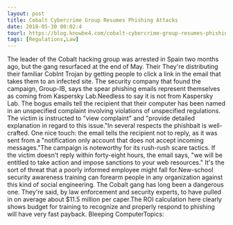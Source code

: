 ```yaml
---
layout: post
title: Cobalt Cybercrime Group Resumes Phishing Attacks
date: 2018-05-30 00:02:4
tourl: https://blog.knowbe4.com/cobalt-cybercrime-group-resumes-phishing-attacks
tags: [Regulations,Law]
---
```

The leader of the Cobalt hacking group was arrested in Spain two months ago, but the gang resurfaced at the end of May. Their They're distributing their familiar CobInt Trojan by getting people to click a link in the email that takes them to an infected site. The security company that found the campaign, Group-IB, says the spear phishing emails represent themselves as coming from Kaspersky Lab.Needless to say it is not from Kaspersky Lab. The bogus emails tell the recipient that their computer has been named in an unspecified complaint involving violations of unspecified regulations. The victim is instructed to "view complaint" and "provide detailed explanation in regard to this issue."In several respects the phishbait is well-crafted. One nice touch: the email tells the recipient not to reply, as it was sent from a "notification only account that does not accept incoming messages."The campaign is noteworthy for its rush-rush scare tactics. If the victim doesn't reply within forty-eight hours, the email says, "we will be entitled to take action and impose sanctions to your web resources." It's the sort of threat that a poorly informed employee might fall for.New-school security awareness training can forearm people in any organization against this kind of social engineering. The Cobalt gang has long been a dangerous one. They're said, by law enforcement and security experts, to have pulled in on average about $11.5 million per caper.The ROI calculation here clearly shows budget for training to recognize and properly respond to phishing will have very fast payback. Bleeping ComputerTopics: